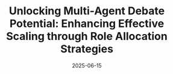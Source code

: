 ---
title: 'Unlocking Multi-Agent Debate Potential: Enhancing Effective Scaling through
  Role Allocation Strategies'
authors:
- Qian Zhang
- Yan Zheng
- admin
- Hebin Liang
- Lanjun Wang
- Jianye Hao
date: '2025-06-15'
publishDate: '2025-05-19T06:59:16.892Z'
publication_types:
- article-journal
publication: '*ICML 2025 Workshop on Multi-Agent Systems in the Era of Foundation Models: Opportunities, Challenges and Futures*'

featured: false
url_pdf: 'https://openreview.net/pdf?id=lS58bfecPs'
url_code: ''
url_dataset: ''
url_poster: ''
url_project: ''
url_slides: ''
url_source: 'https://openreview.net/forum?id=lS58bfecPs'
url_video: ''

tags:
  - Multi-Agent Systems
  - LLM
  - Role Allocation
---